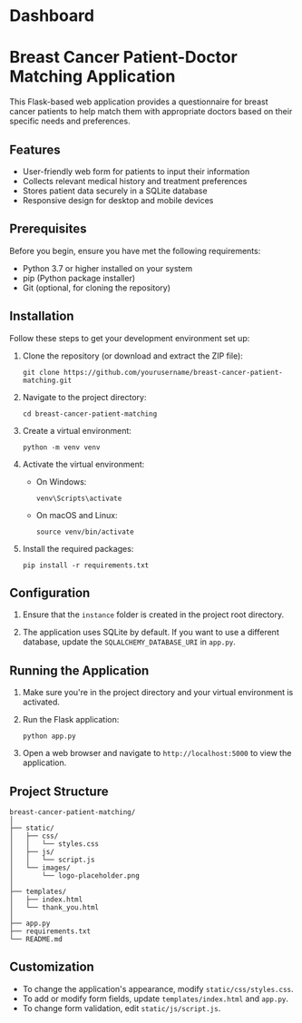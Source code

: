 # Dashboard
# Breast Cancer Patient-Doctor Matching Application

This Flask-based web application provides a questionnaire for breast cancer patients to help match them with appropriate doctors based on their specific needs and preferences.

## Features

- User-friendly web form for patients to input their information
- Collects relevant medical history and treatment preferences
- Stores patient data securely in a SQLite database
- Responsive design for desktop and mobile devices

## Prerequisites

Before you begin, ensure you have met the following requirements:

- Python 3.7 or higher installed on your system
- pip (Python package installer)
- Git (optional, for cloning the repository)

## Installation

Follow these steps to get your development environment set up:

1. Clone the repository (or download and extract the ZIP file):
   ```
   git clone https://github.com/yourusername/breast-cancer-patient-matching.git
   ```

2. Navigate to the project directory:
   ```
   cd breast-cancer-patient-matching
   ```

3. Create a virtual environment:
   ```
   python -m venv venv
   ```

4. Activate the virtual environment:
   - On Windows:
     ```
     venv\Scripts\activate
     ```
   - On macOS and Linux:
     ```
     source venv/bin/activate
     ```

5. Install the required packages:
   ```
   pip install -r requirements.txt
   ```

## Configuration

1. Ensure that the `instance` folder is created in the project root directory.

2. The application uses SQLite by default. If you want to use a different database, update the `SQLALCHEMY_DATABASE_URI` in `app.py`.

## Running the Application

1. Make sure you're in the project directory and your virtual environment is activated.

2. Run the Flask application:
   ```
   python app.py
   ```

3. Open a web browser and navigate to `http://localhost:5000` to view the application.

## Project Structure

```
breast-cancer-patient-matching/
│
├── static/
│   ├── css/
│   │   └── styles.css
│   ├── js/
│   │   └── script.js
│   └── images/
│       └── logo-placeholder.png
│
├── templates/
│   ├── index.html
│   └── thank_you.html
│
├── app.py
├── requirements.txt
└── README.md
```

## Customization

- To change the application's appearance, modify `static/css/styles.css`.
- To add or modify form fields, update `templates/index.html` and `app.py`.
- To change form validation, edit `static/js/script.js`.


